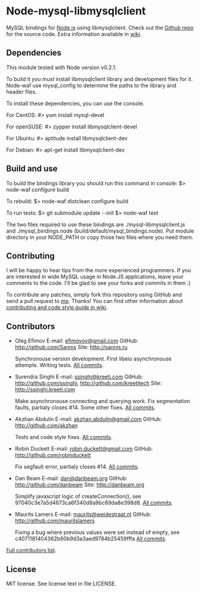 Node-mysql-libmysqlclient
=========================

MySQL bindings for [Node.js] using libmysqlclient.
Check out the [Github repo] for the source code.
Extra information available in [wiki].

[Node.js]: http://nodejs.org/
[Github repo]: http://github.com/Sannis/node-mysql-libmysqlclient
[wiki]: http://github.com/Sannis/node-mysql-libmysqlclient/wiki


Dependencies
------------

This module tested with Node version v0.2.1.

To build it you must install libmysqlclient library and development files for it.
Node-waf use mysql_config to determine the paths to the library and header files.

To install these dependencies, you can use the console.

For CentOS:
    #> yum install mysql-devel

For openSUSE:
    #> zypper install libmysqlclient-devel

For Ubuntu:
    #> aptitude install libmysqlclient-dev

For Debian:
    #> apt-get install libmysqlclient-dev


Build and use
-------------

To build the bindings library you should run this command in console:
    $> node-waf configure build

To rebuild:
    $> node-waf distclean configure build

To run tests:
    $> git submodule update --init
    $> node-waf test

The two files required to use these bindings are ./mysql-libmysqlclient.js and
./mysql_bindings.node (build/default/mysql_bindings.node).
Put module directory in your NODE_PATH or copy those two files where you need them.


Contributing
------------

I will be happy to hear tips from the more experienced programmers.
If you are interested in wide MySQL usage in Node.JS applications,
leave your comments to the code.
I'll be glad to see your forks and commits in them :)

To contribute any patches, simply fork this repository using GitHub
and send a pull request to [me](http://github.com/Sannis). Thanks!
You can find other information about [contributing and code style guide in wiki](http://wiki.github.com/Sannis/node-mysql-libmysqlclient/contributing).


Contributors
------------

* Oleg Efimov
  E-mail: <efimovov@gmail.com>
  GitHub: http://github.com/Sannis
  Site: http://sannis.ru
  
  Synchronouse version development.
  First libeio asynchronouse attempts.
  Writing tests.
  [All commits](http://github.com/Sannis/node-mysql-libmysqlclient/commits/master?author=Sannis).

* Surendra Singhi
  E-mail: <ssinghi@kreeti.com>
  GitHub: http://github.com/ssinghi, http://github.com/kreetitech
  Site: http://ssinghi.kreeti.com
  
  Make asynchronouse connecting and querying work.
  Fix segmentation faults, partialy closes #14.
  Some other fixes.
  [All commits](http://github.com/Sannis/node-mysql-libmysqlclient/commits/master?author=ssinghi).

* Akzhan Abdulin
  E-mail: <akzhan.abdulin@gmail.com>
  GitHub: http://github.com/akzhan
  
  Tests and code style fixes.
  [All commits](http://github.com/Sannis/node-mysql-libmysqlclient/commits/master?author=akzhan).

* Robin Duckett
  E-mail: <robin.duckett@gmail.com>
  GitHub: http://github.com/robinduckett
  
  Fix segfault error, partialy closes #14.
  [All commits](http://github.com/Sannis/node-mysql-libmysqlclient/commits/master?author=robinduckett).
  
* Dan Beam
  E-mail: <dan@danbeam.org>
  GitHub: http://github.com/danbeam
  Site: http://danbeam.org
  
  Simplify javascript logic of createConnection(),
  see 97040c3e7a5d4673ca6f340d8a9bc69da8e398d8.
  [All commits](http://github.com/Sannis/node-mysql-libmysqlclient/commits/master?author=danbeam).

* Maurits Lamers
  E-mail: <maurits@weidestraat.nl>
  GitHub: http://github.com/mauritslamers
  
  Fixing a bug where previous values were set instead of empty,
  see c4071181404362b60b9d3a3aed9784b25459fffa
  [All commits](http://github.com/Sannis/node-mysql-libmysqlclient/commits/master?author=mauritslamers).

[Full contributors list](http://github.com/Sannis/node-mysql-libmysqlclient/contributors).


License
-------

MIT license. See license text in file LICENSE.

